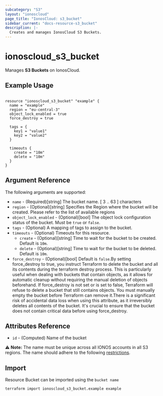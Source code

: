 ```yaml
---
subcategory: "S3"
layout: "ionoscloud"
page_title: "IonosCloud: s3_bucket"
sidebar_current: "docs-resource-s3_bucket"
description: |-
  Creates and manages IonosCloud S3 Buckets.
---
```


# ionoscloud_s3_bucket

Manages **S3 Buckets** on IonosCloud.

## Example Usage

```hcl

resource "ionoscloud_s3_bucket" "example" {
  name = "example"
  region = "eu-central-3"
  object_lock_enabled = true
  force_destroy = true
  
  tags = {
    key1 = "value1"
    key2 = "value2"
  }

  timeouts {
    create = "10m"
    delete = "10m"
  }
}

```

## Argument Reference

The following arguments are supported:

- `name` - (Required)[string] The bucket name. [ 3 .. 63 ] characters
- `region` - (Optional)[string] Specifies the Region where the bucket will be created. Please refer to the list of available regions
- `object_lock_enabled` - (Optional)[bool] The object lock configuration status of the bucket. Must be `true` or `false`.
- `tags` - (Optional) A mapping of tags to assign to the bucket.
- `timeouts` - (Optional) Timeouts for this resource.
  - `create` - (Optional)[string] Time to wait for the bucket to be created. Default is `10m`.
  - `delete` - (Optional)[string] Time to wait for the bucket to be deleted. Default is `10m`.
- `force_destroy` - (Optional)[bool] Default is `false`.By setting force_destroy to true, you instruct Terraform to delete the bucket and all its contents during the terraform destroy process. This is particularly useful when dealing with buckets that contain objects, as it allows for automatic cleanup without requiring the manual deletion of objects beforehand. If force_destroy is not set or is set to false, Terraform will refuse to delete a bucket that still contains objects. You must manually empty the bucket before Terraform can remove it.There is a significant risk of accidental data loss when using this attribute, as it irreversibly deletes all contents of the bucket. It's crucial to ensure that the bucket does not contain critical data before using force_destroy.

## Attributes Reference

- `id` - (Computed) Name of the bucket

⚠️ **Note:** The name must be unique across all IONOS accounts in all S3 regions. The name should adhere to the following [restrictions](https://docs.ionos.com/cloud/storage-and-backup/s3-object-storage/concepts/buckets#naming-conventions).

## Import

Resource Bucket can be imported using the `bucket name`

```shell
terraform import ionoscloud_s3_bucket.example example
```